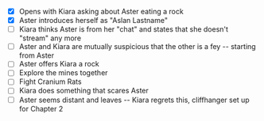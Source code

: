 - [x] Opens with Kiara asking about Aster eating a rock
- [x] Aster introduces herself as "Aslan Lastname"
- [ ] Kiara thinks Aster is from her "chat" and states that she doesn't "stream" any more
- [ ] Aster and Kiara are mutually suspicious that the other is a fey -- starting from Aster
- [ ] Aster offers Kiara a rock
- [ ] Explore the mines together
- [ ] Fight Cranium Rats
- [ ] Kiara does something that scares Aster
- [ ] Aster seems distant and leaves -- Kiara regrets this, cliffhanger set up for Chapter 2
